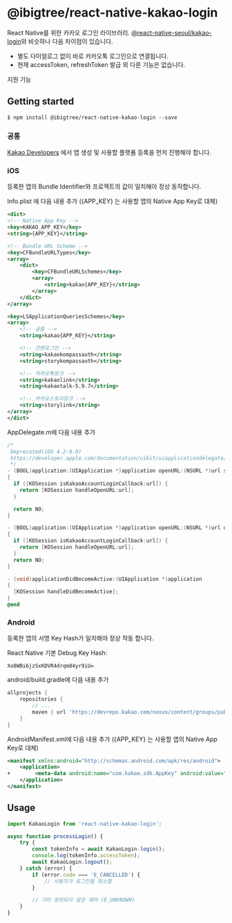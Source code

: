 # @ibigtree/react-native-kakao-login

React Native를 위한 카카오 로그인 라이브러리. [@react-native-seoul/kakao-login](https://github.com/react-native-seoul/react-native-kakao-login)와 비슷하나 다음 차이점이 있습니다.

* 별도 다이얼로그 없이 바로 카카오톡 로그인으로 연결됩니다.
* 현재 accessToken, refreshToken 발급 외 다른 기능은 없습니다.

지원 기능

## Getting started

`$ npm install @ibigtree/react-native-kakao-login --save`


### 공통

[Kakao Developers](https://developers.kakao.com) 에서 앱 생성 및 사용할 플랫폼 등록을 먼저 진행해야 합니다.

### iOS

등록한 앱의 Bundle Identifier와 프로젝트의 값이 일치해야 정상 동작합니다.


Info.plist 에 다음 내용 추가 ({APP_KEY} 는 사용할 앱의 Native App Key로 대체)

```xml
<dict>
<!-- Native App Key -->
<key>KAKAO_APP_KEY</key>
<string>{APP_KEY}</string>

<!-- Bundle URL Scheme -->
<key>CFBundleURLTypes</key>
<array>
    <dict>
        <key>CFBundleURLSchemes</key>
        <array>
            <string>kakao{APP_KEY}</string>
        </array>
    </dict>
</array>

<key>LSApplicationQueriesSchemes</key>
<array>
    <!-- 공통 -->
    <string>kakao{APP_KEY}</string>

    <!-- 간편로그인 -->
    <string>kakaokompassauth</string>
    <string>storykompassauth</string>

    <!-- 카카오톡링크 -->
    <string>kakaolink</string>
    <string>kakaotalk-5.9.7</string>

    <!-- 카카오스토리링크 -->
    <string>storylink</string>
</array>
</dict>
```

AppDelegate.m에 다음 내용 추가

```objective-c
/*
 Deprecated(iOS 4.2-9.0)
 https://developer.apple.com/documentation/uikit/uiapplicationdelegate/1623073-application?language=objc
 */
- (BOOL)application:(UIApplication *)application openURL:(NSURL *)url sourceApplication:(NSString *)sourceApplication annotation:(id)annotation
{
  if ([KOSession isKakaoAccountLoginCallback:url]) {
    return [KOSession handleOpenURL:url];
  }

  return NO;
}

- (BOOL)application:(UIApplication *)application openURL:(NSURL *)url options:(NSDictionary<NSString *,id> *)options
{
  if ([KOSession isKakaoAccountLoginCallback:url]) {
    return [KOSession handleOpenURL:url];
  }
  return NO;
}

- (void)applicationDidBecomeActive:(UIApplication *)application
{
  [KOSession handleDidBecomeActive];
}
@end
```

### Android

등록한 앱의 서명 Key Hash가 일치해야 정상 작동 합니다.

React Native 기본 Debug Key Hash:
```
Xo8WBi6jzSxKDVR4drqm84yr9iU=
```

android/build.gradle에 다음 내용 추가

```groovy
allprojects {
    repositories {
        // ...
        maven { url 'https://devrepo.kakao.com/nexus/content/groups/public/' }
    }
}
```

AndroidManifest.xml에 다음 내용 추가 ({APP_KEY} 는 사용할 앱의 Native App Key로 대체)

```xml
<manifest xmlns:android="http://schemas.android.com/apk/res/android">
    <application>
+        <meta-data android:name="com.kakao.sdk.AppKey" android:value="{APP_KEY}" />
    </application>
</manifest>
```

## Usage
```javascript
import KakaoLogin from 'react-native-kakao-login';

async function processLogin() {
    try {
        const tokenInfo = await KakaoLogin.login();
        console.log(tokenInfo.accessToken);
        await KakaoLogin.logout();
    } catch (error) {
        if (error.code === 'E_CANCELLED') {
            // 사용자가 로그인을 취소함
        }

        // 기타 정의되지 않은 에러 (E_UNKNOWN)
    }
}
```
